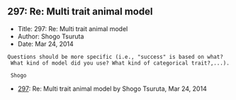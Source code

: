 ## 297: Re: Multi trait animal model

- Title: 297: Re: Multi trait animal model
- Author: Shogo Tsuruta
- Date: Mar 24, 2014

```
Questions should be more specific (i.e., "success" is based on what? 
 What kind of model did you use? What kind of categorical trait?,...).

 Shogo
```

- [297](0297.md): Re: Multi trait animal model by Shogo Tsuruta, Mar 24, 2014

